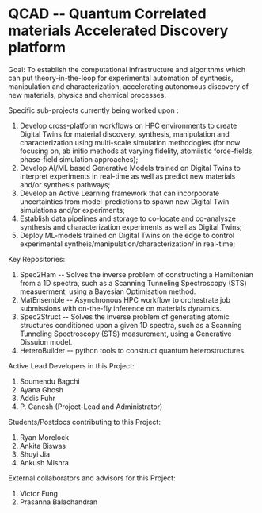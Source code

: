 # QCAD -- Quantum Correlated materials Accelerated Discovery platform

Goal: To establish the computational infrastructure and  algorithms which can put theory-in-the-loop for experimental automation of synthesis, manipulation and characterization, accelerating autonomous discovery of new materials, physics and chemical processes. 

Specific sub-projects currently being worked upon : 
  1. Develop cross-platform workflows on HPC environments to create Digital Twins for material discovery, synthesis, manipulation and characterization using multi-scale simulation methodogies (for now focusing on, ab initio methods at varying fidelity, atomiistic force-fields, phase-field simulation approaches);
  3. Develop AI/ML based Generative Models trained on Digital Twins to interpret experiments in real-time as well as predict new materials and/or synthesis pathways;
  4. Develop an Active Learning framework that can incorpoorate uncertainties from model-predictions to spawn new Digital Twin simulations and/or experiments; 
  5. Establish data pipelines and storage to co-locate and co-analysze synthesis and characterization experiments as well as Digital Twins;
  6. Deploy ML-models trained on Digital Twins on the edge to control experimental syntheis/manipulation/characterization/ in real-time; 

Key Repositories: 

1. Spec2Ham -- Solves the inverse problem of constructing a Hamiltonian from a 1D spectra, such as a Scanning Tunneling Spectroscopy (STS) measuerment, using a Bayesian Optimisation method.  
2. MatEnsemble -- Asynchronous HPC workflow to orchestrate job submissions with on-the-fly inference on materials dynamics.
3. Spec2Struct -- Solves the inverse problem of generating atomic structures conditioned upon a given 1D spectra, such as a Scanning Tunneling Spectroscopy (STS) measurement, using a Generative Dissuion model.
4. HeteroBuilder -- python tools to construct quantum heterostructures.
   
Active Lead Developers in this Project: 

1. Soumendu Bagchi
2. Ayana Ghosh
3. Addis Fuhr
5. P. Ganesh (Project-Lead and Administrator)

Students/Postdocs contributing to this Project: 

 1. Ryan Morelock
 2. Ankita Biswas
 3. Shuyi Jia
 4. Ankush Mishra

External collaborators and advisors for this Project: 

1. Victor Fung
2. Prasanna Balachandran
